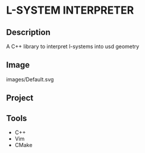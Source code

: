 # L-SYSTEM INTERPRETER

## Description

A C++ library to interpret l-systems into usd geometry

## Image

images/Default.svg

## Project

## Tools

- C++
- Vim
- CMake
